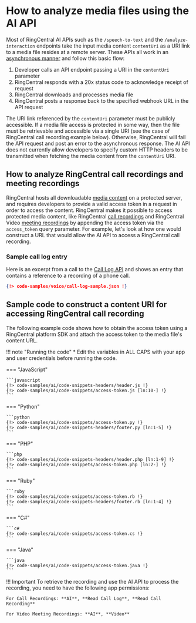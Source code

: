 # How to analyze media files using the AI API

Most of RingCentral AI APIs such as the `/speech-to-text` and the `/analyze-interaction` endpoints take the input media content `contentUri` as a URI link to a media file resides at a remote server. These APIs all work in an [asynchronous manner](../asynchronous-responses/) and follow this basic flow:

1. Developer calls an API endpoint passing a URI in the `contentUri` parameter
2. RingCentral responds with a 20x status code to acknowledge receipt of request
3. RingCentral downloads and processes media file
4. RingCentral posts a response back to the specified webhook URL in the API request

The URI link referenced by the `contentUri` parameter must be publicly accessible. If a media file access is protected in some way, then the file must be retrievable and accessible via a single URI (see the case of RingCentral call recording example below). Otherwise, RingCentral will fail the API request and post an error to the asynchronous response. The AI API does not currently allow developers to specify custom HTTP headers to be transmitted when fetching the media content from the `contentUri` URI.

## How to analyze RingCentral call recordings and meeting recordings

RingCentral hosts all downloadable [media content](../../basics/media/) on a protected server, and requires developers to provide a valid access token in a request in order to access the content. RingCentral makes it possible to access protected media content, like RingCentral [call recordings](../../voice/call-log/recordings/) and RingCentral Video [meeting recordings](../../video/api/meeting-history/) by appending the access token via the `access_token` query parameter. For example, let's look at how one would construct a URL that would allow the AI API to access a RingCentral call recording.

### Sample call log entry

Here is an excerpt from a call to the [Call Log API](../../voice/call-log/) and shows an entry that contains a reference to a recording of a phone call.

```json hl_lines="24"
{!> code-samples/voice/call-log-sample.json !}
```

## Sample code to construct a content URI for accessing RingCentral call recording

The following example code shows how to obtain the access token using a RingCentral platform SDK and attach the access token to the media file's content URL.

!!! note "Running the code"
    * Edit the variables in ALL CAPS with your app and user credentials before running the code.

=== "JavaScript"

    ```javascript
    {!> code-samples/ai/code-snippets-headers/header.js !}
    {!> code-samples/ai/code-snippets/access-token.js [ln:10-] !}
    ```

=== "Python"

    ```python
    {!> code-samples/ai/code-snippets/access-token.py !}
    {!> code-samples/ai/code-snippets-headers/footer.py [ln:1-5] !}
    ```

=== "PHP"

    ```php
    {!> code-samples/ai/code-snippets-headers/header.php [ln:1-9] !}
    {!> code-samples/ai/code-snippets/access-token.php [ln:2-] !}
    ```

=== "Ruby"

    ```ruby
    {!> code-samples/ai/code-snippets/access-token.rb !}
    {!> code-samples/ai/code-snippets-headers/footer.rb [ln:1-4] !}
    ```    

=== "C#"

    ```c#
    {!> code-samples/ai/code-snippets/access-token.cs !}
    ```

=== "Java"

    ```java
    {!> code-samples/ai/code-snippets/access-token.java !}
    ```

!!! Important
    To retrieve the recording and use the AI API to process the recording, you need to have the following app permissions:

    For Call Recordings: **AI**, **Read Call Log**, **Read Call Recording**

    For Video Meeting Recordings: **AI**, **Video**
